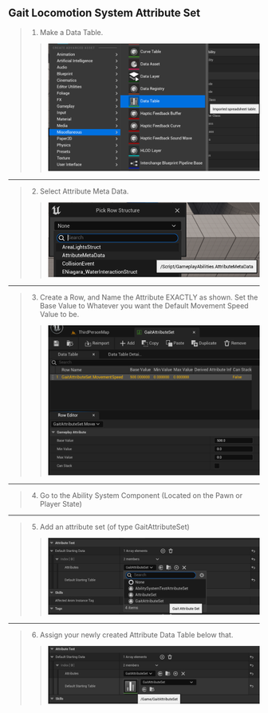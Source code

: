 ## Gait Locomotion System Attribute Set
>
> 1. Make a Data Table.
>> ![](/Assets/Images/Documentation/HelperFunctionClasses/GaitAttributeSet/AttributeDataTable.png#small-image)
---
> 2. Select Attribute Meta Data.
>> ![](/Assets/Images/Documentation/HelperFunctionClasses/GaitAttributeSet/AttributeMetaData.png#small-image)
---
> 3. Create a Row, and Name the Attribute EXACTLY as shown. Set the Base Value to Whatever you want the Default Movement Speed Value to be.
>> ![](/Assets/Images/Documentation/HelperFunctionClasses/GaitAttributeSet/GaitAttributeSet.png#small-image)
---
> 4. Go to the Ability System Component (Located on the Pawn or Player State)
---
> 5. Add an attribute set (of type GaitAttributeSet)
>> ![](/Assets/Images/Documentation/HelperFunctionClasses/GaitAttributeSet/SetAttributeData.png#small-image)
---
> 6. Assign your newly created Attribute Data Table below that.
>> ![](/Assets/Images/Documentation/HelperFunctionClasses/GaitAttributeSet/AssignAttributeSet.png#small-image)
